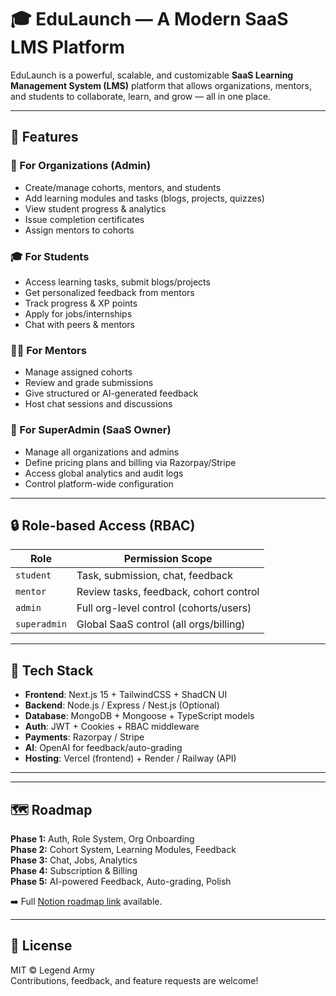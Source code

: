 # 🎓 EduLaunch — A Modern SaaS LMS Platform

EduLaunch is a powerful, scalable, and customizable **SaaS Learning Management System (LMS)** platform that allows organizations, mentors, and students to collaborate, learn, and grow — all in one place.

---

## 🚀 Features

### 🏫 For Organizations (Admin)
- Create/manage cohorts, mentors, and students
- Add learning modules and tasks (blogs, projects, quizzes)
- View student progress & analytics
- Issue completion certificates
- Assign mentors to cohorts

### 🎓 For Students
- Access learning tasks, submit blogs/projects
- Get personalized feedback from mentors
- Track progress & XP points
- Apply for jobs/internships
- Chat with peers & mentors

### 🧑‍🏫 For Mentors
- Manage assigned cohorts
- Review and grade submissions
- Give structured or AI-generated feedback
- Host chat sessions and discussions

### 👑 For SuperAdmin (SaaS Owner)
- Manage all organizations and admins
- Define pricing plans and billing via Razorpay/Stripe
- Access global analytics and audit logs
- Control platform-wide configuration

---

## 🔒 Role-based Access (RBAC)

| Role         | Permission Scope                        |
|--------------|------------------------------------------|
| `student`     | Task, submission, chat, feedback         |
| `mentor`      | Review tasks, feedback, cohort control   |
| `admin`       | Full org-level control (cohorts/users)   |
| `superadmin`  | Global SaaS control (all orgs/billing)   |

---

## 🧱 Tech Stack

- **Frontend**: Next.js 15 + TailwindCSS + ShadCN UI
- **Backend**: Node.js / Express / Nest.js (Optional)
- **Database**: MongoDB + Mongoose + TypeScript models
- **Auth**: JWT + Cookies + RBAC middleware
- **Payments**: Razorpay / Stripe
- **AI**: OpenAI for feedback/auto-grading
- **Hosting**: Vercel (frontend) + Render / Railway (API)

---


---

## 🗺 Roadmap

**Phase 1:** Auth, Role System, Org Onboarding  
**Phase 2:** Cohort System, Learning Modules, Feedback  
**Phase 3:** Chat, Jobs, Analytics  
**Phase 4:** Subscription & Billing  
**Phase 5:** AI-powered Feedback, Auto-grading, Polish

➡️ Full [Notion roadmap link](#) available.

---

## 📄 License

MIT © Legend Army  
Contributions, feedback, and feature requests are welcome!

